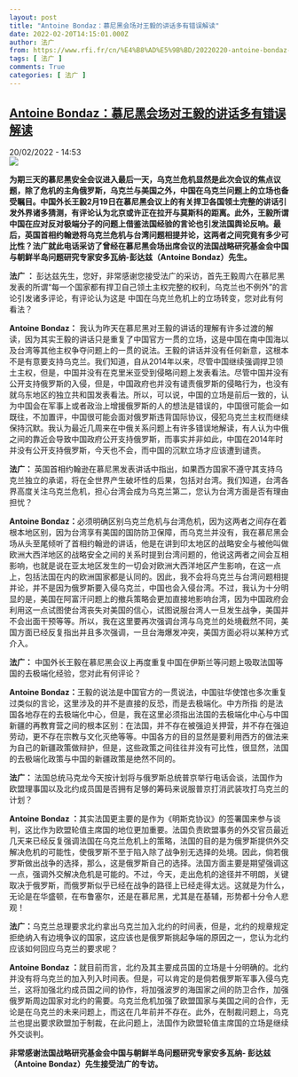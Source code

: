 ```yaml
---
layout: post
title: "Antoine Bondaz：慕尼黑会场对王毅的讲话多有错误解读"
date: 2022-02-20T14:15:01.000Z
author: 法广
from: https://www.rfi.fr/cn/%E4%B8%AD%E5%9B%BD/20220220-antoine-bondaz-%E6%85%95%E5%B0%BC%E9%BB%91%E4%BC%9A%E5%9C%BA%E5%AF%B9%E7%8E%8B%E6%AF%85%E7%9A%84%E8%AE%B2%E8%AF%9D%E5%A4%9A%E6%9C%89%E9%94%99%E8%AF%AF%E8%A7%A3%E8%AF%BB
tags: [ 法广 ]
comments: True
categories: [ 法广 ]
---
```

<!--1645366501000-->
[Antoine Bondaz：慕尼黑会场对王毅的讲话多有错误解读](https://www.rfi.fr/cn/%E4%B8%AD%E5%9B%BD/20220220-antoine-bondaz-%E6%85%95%E5%B0%BC%E9%BB%91%E4%BC%9A%E5%9C%BA%E5%AF%B9%E7%8E%8B%E6%AF%85%E7%9A%84%E8%AE%B2%E8%AF%9D%E5%A4%9A%E6%9C%89%E9%94%99%E8%AF%AF%E8%A7%A3%E8%AF%BB)
------

<div>
<div>20/02/2022 - 14:53</div><img src="https://s.rfi.fr/media/display/f47deee8-91db-11ec-8714-005056bf30b7/w:1280/p:16x9/000_323E8NY.jpg"><p><strong>                    为期三天的慕尼黑安全会议进入最后一天，乌克兰危机显然是此次会议的焦点议题，除了危机的主角俄罗斯，乌克兰与美国之外，中国在乌克兰问题上的立场也备受瞩目。中国外长王毅2月19日在慕尼黑会议上的有关捍卫各国领土完整的讲话引发外界诸多猜测，有评论认为北京或许正在拉开与莫斯科的距离。此外，王毅所谓中国在应对反对极端分子的问题上借鉴法国经验的言论也引发法国舆论反响。最后，英国首相约翰逊将乌克兰危机与台湾问题相提并论，这两者之间究竟有多少可比性？法广就此电话采访了曾经在慕尼黑会场出席会议的法国战略研究基金会中国与朝鲜半岛问题研究专家安多瓦纳-彭达兹（Antoine Bondaz）先生。                </strong></p><div >                    <p><strong>法广 ： </strong>彭达兹先生，您好，非常感谢您接受法广的采访，首先王毅周六在慕尼黑发表的所谓“每一个国家都有捍卫自己领土主权完整的权利，乌克兰也不例外”的言论引发诸多评论，有评论认为这是 中国在乌克兰危机上的立场转变，您对此有何看法？</p><p><strong>Antoine Bondaz：</strong> 我认为昨天在慕尼黑对王毅的讲话的理解有许多过渡的解读，因为其实王毅的讲话只是重复了中国官方一贯的立场，这是中国在南中国海以及台湾等其他主权争夺问题上的一贯的说法。王毅的讲话并没有任何新意，这根本不是有意要支持乌克兰。我们知道，自从2014年以来，尽管中国继续强调捍卫领土主权，但是，中国并没有在克里米亚受到侵略问题上发表看法。尽管中国并没有公开支持俄罗斯的入侵，但是，中国政府也并没有谴责俄罗斯的侵略行为，也没有就乌东地区的独立共和国发表看法。所以，可以说，中国的立场是前后一致的，认为中国会在军事上或者政治上增援俄罗斯的人的想法是错误的，中国很可能会一如既往，不加置评，中国很可能会面对俄罗斯违背国际协议，侵犯乌克兰主权而继续保持沉默。我认为最近几周来在中俄关系问题上有许多错误地解读，有人认为中俄之间的靠近会导致中国政府公开支持俄罗斯，而事实并非如此，中国在2014年时并没有公开支持俄罗斯，今天也不会，而中国的沉默立场才应该遭到谴责。</p><p><strong>法广： </strong>英国首相约翰逊在慕尼黑发表讲话中指出，如果西方国家不遵守其支持乌克兰独立的承诺，将在全世界产生破坏性的后果，包括对台湾。我们知道，台湾各界高度关注乌克兰危机，担心台湾会成为乌克兰第二，您认为台湾方面是否有理由担忧？</p><p><strong>Antoine Bondaz：</strong>必须明确区别乌克兰危机与台湾危机，因为这两者之间存在着根本地区别，因为台湾享有美国的国防防卫保障，而乌克兰并没有，我在慕尼黑会场从头至尾倾听了首相约翰逊的讲话，他是在讲到印太地区的战略安全与被他叫做欧洲大西洋地区的战略安全之间的关系时提到台湾问题的，他说这两者之间会互相影响，也就是说在亚太地区发生的一切会对欧洲大西洋地区产生影响，在这一点上，包括法国在内的欧洲国家都是认同的。因此，我不会将乌克兰与台湾问题相提并论，并不是因为俄罗斯要入侵乌克兰，中国也会入侵台湾。不过，我认为十分明显的是，美国在阿富汗问题上的撤兵策略会更加直接地影响台湾，因为中国政府会利用这一点试图使台湾丧失对美国的信心，试图说服台湾人一旦发生战争，美国并不会出面干预等等。所以，我在这里要再次强调台湾与乌克兰的处境截然不同，美国方面已经反复指出并且多次强调，一旦台海爆发冲突，美国方面必将以某种方式介入。</p><p><strong>法广：</strong> 中国外长王毅在慕尼黑会议上再度重复中国在伊斯兰等问题上吸取法国等国的去极端化经验，您对此有何评论？</p><p><strong>Antoine Bondaz：</strong>王毅的说法是中国官方的一贯说法，中国驻华使馆也多次重复过类似的言论，这里涉及的并不是直接的反恐，而是去极端化。中方所指 的是法国各地存在的去极端化中心，但是，我在这里必须指出法国的去极端化中心与中国新疆的再教育营之间的根本区别：在法国，并不存在被强迫关押营，并不存在强迫劳动，更不存在宗教与文化灭绝等等。中国各方的目的显然是要利用西方的做法来为自己的新疆政策做辩护，但是，这些政策之间往往并没有可比性，很显然，法国的去极端化政策与中国的新疆政策是绝然不同的。</p><p><strong>法广： </strong>法国总统马克龙今天按计划将与俄罗斯总统普京举行电话会谈，法国作为欧盟理事国以及北约成员国是否拥有足够的筹码来说服普京打消武装攻打乌克兰的计划？</p><p><strong>Antoine Bondaz ：</strong>其实法国更主要的是作为《明斯克协议》的签署国来参与谈判，这比作为欧盟轮值主席国的地位更加重要。法国负责欧盟事务的外交官员最近几天来已经反复强调法国在乌克兰危机上的策略，法国的目的是为俄罗斯提供外交解决危机的可能性，使俄罗斯不至于陷入除了战争别无选择的处境。因此，倘若俄罗斯做出战争的选择，那么，这是俄罗斯自己的选择。法国方面主要是期望强调这一点，强调外交解决危机是可能的。不过，今天，走出危机的途径并不明朗，关键取决于俄罗斯，而俄罗斯似乎已经在战争的路径上已经走得太远。这就是为什么，无论是在华盛顿，在布鲁塞尔，还是在慕尼黑，尤其是在基辅，形势都十分令人悲观！</p><p><strong>法广：</strong>乌克兰总理要求北约拿出乌克兰加入北约的时间表，但是，北约的规章规定拒绝纳入有边境争议的国家，这应该也是俄罗斯挑起争端的原因之一，您认为北约应该如何回应乌克兰的要求呢？</p><p><strong>Antoine Bondaz ：</strong>就目前而言，北约及其主要成员国的立场是十分明确的。北约并没有将乌克兰的加入列入时间表。但是，可以肯定的是倘若俄罗斯军事入侵乌克兰，这将加强北约成员国之间的协作，将加强波罗的海国家之间的防卫合作，加强俄罗斯周边国家对北约的需要。乌克兰危机加强了欧盟国家与美国之间的合作，无论是在乌克兰的未来问题上，而这在几年前并不存在。此外，在制裁问题上，乌克兰也提出要求欧盟加于制裁，在此问题上，法国作为欧盟轮值主席国的立场是继续外交谈判。</p><p><strong>非常感谢法国战略研究基金会中国与朝鲜半岛问题研究专家安多瓦纳- 彭达兹（Antoine Bondaz）先生接受法广的专访。</strong></p>                                            <div data-selfpromo-newsletter>    </div>    <div data-selfpromo-app>    </div>                </div>
</div>
